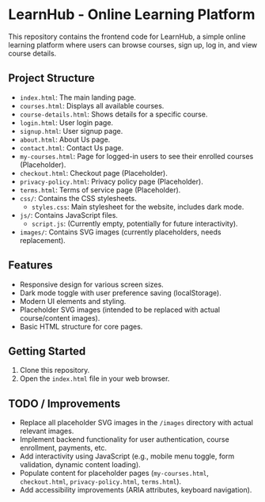 # LearnHub - Online Learning Platform

This repository contains the frontend code for LearnHub, a simple online learning platform where users can browse courses, sign up, log in, and view course details.

## Project Structure

- `index.html`: The main landing page.
- `courses.html`: Displays all available courses.
- `course-details.html`: Shows details for a specific course.
- `login.html`: User login page.
- `signup.html`: User signup page.
- `about.html`: About Us page.
- `contact.html`: Contact Us page.
- `my-courses.html`: Page for logged-in users to see their enrolled courses (Placeholder).
- `checkout.html`: Checkout page (Placeholder).
- `privacy-policy.html`: Privacy policy page (Placeholder).
- `terms.html`: Terms of service page (Placeholder).
- `css/`: Contains the CSS stylesheets.
  - `styles.css`: Main stylesheet for the website, includes dark mode.
- `js/`: Contains JavaScript files.
  - `script.js`: (Currently empty, potentially for future interactivity).
- `images/`: Contains SVG images (currently placeholders, needs replacement).

## Features

- Responsive design for various screen sizes.
- Dark mode toggle with user preference saving (localStorage).
- Modern UI elements and styling.
- Placeholder SVG images (intended to be replaced with actual course/content images).
- Basic HTML structure for core pages.

## Getting Started

1.  Clone this repository.
2.  Open the `index.html` file in your web browser.

## TODO / Improvements

- Replace all placeholder SVG images in the `/images` directory with actual relevant images.
- Implement backend functionality for user authentication, course enrollment, payments, etc.
- Add interactivity using JavaScript (e.g., mobile menu toggle, form validation, dynamic content loading).
- Populate content for placeholder pages (`my-courses.html`, `checkout.html`, `privacy-policy.html`, `terms.html`).
- Add accessibility improvements (ARIA attributes, keyboard navigation). 